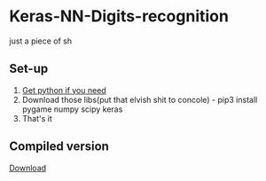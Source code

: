 # Keras-NN-Digits-recognition
just a piece of sh

## Set-up
1. [Get python if you need](https://www.python.org/ftp/python/3.7.4/python-3.7.4-amd64-webinstall.exe)
2. Download those libs(put that elvish shit to concole) - pip3 install pygame numpy scipy keras
3. That's it 

## Compiled version
[Download](https://doc-0k-3g-docs.googleusercontent.com/docs/securesc/m8kh7e2j4nchuqthmf6fv7ehii95j4o8/fdlblc3o85at9j87dhkjdn110ub3mhao/1615909050000/17159628019655923685/17159628019655923685/1V27dBRnh5YruamfYAmXJH66z3F_S8KeT?e=download&authuser=0&nonce=p5srde3khcdvg&user=17159628019655923685&hash=5ehd86fcrnph39ehef62eotlplba13if)
